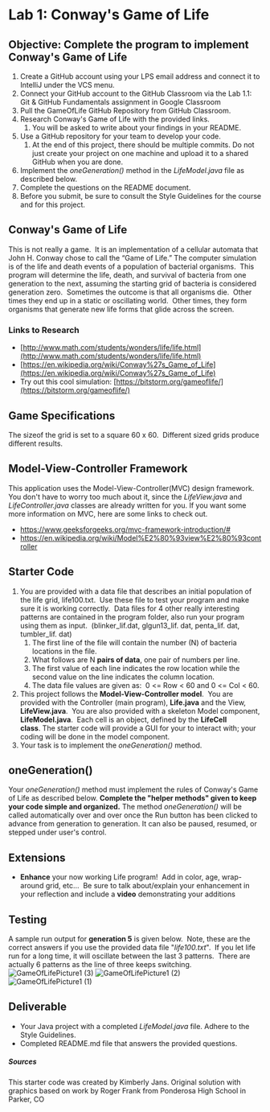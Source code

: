 # Lab 1: Conway's Game of Life
## Objective: Complete the program to implement Conway's Game of Life
1. Create a GitHub account using your LPS email address and connect it to IntelliJ under the VCS menu. 
2. Connect your GitHub account to the GitHub Classroom via the Lab 1.1: Git & GitHub Fundamentals assignment in Google Classroom
3. Pull the GameOfLife GitHub Repository from GitHub Classroom.
4. Research Conway's Game of Life with the provided links.
	1. You will be asked to write about your findings in your README.
5. Use a GitHub repository for your team to develop your code.
	1. At the end of this project, there should be multiple commits. Do not just create your project on one machine and upload it to a shared GitHub when you are done.
6. Implement the *oneGeneration()* method in the *LifeModel.java* file as described below. 
7. Complete the questions on the README document.
8. Before you submit, be sure to consult the Style Guidelines for the course and for this project. 

## Conway's Game of Life
This is not really a game.  It is an implementation of a cellular automata that John H. Conway chose to call the “Game of Life.” The computer simulation is of the life and death events of a population of bacterial organisms.  This program will determine the life, death, and survival of bacteria from one generation to the next, assuming the starting grid of bacteria is considered generation zero.  Sometimes the outcome is that all organisms die.  Other times they end up in a static or oscillating world.  Other times, they form organisms that generate new life forms that glide across the screen. 
### Links to Research
- [http://www.math.com/students/wonders/life/life.html](http://www.math.com/students/wonders/life/life.html)
- [https://en.wikipedia.org/wiki/Conway%27s_Game_of_Life](https://en.wikipedia.org/wiki/Conway%27s_Game_of_Life)
- Try out this cool simulation: [https://bitstorm.org/gameoflife/](https://bitstorm.org/gameoflife/)

## Game Specifications
The sizeof the grid is set to a square 60 x 60.  Different sized grids produce different results.

## Model-View-Controller Framework
This application uses the Model-View-Controller(MVC) design framework. You don't have to worry too much about it, since the *LifeView.java* and *LifeController.java* classes are already written for you. If you want some more information on MVC, here are some links to check out.
- https://www.geeksforgeeks.org/mvc-framework-introduction/#
- https://en.wikipedia.org/wiki/Model%E2%80%93view%E2%80%93controller

## Starter Code
1. You are provided with a data file that describes an initial population of the life grid, life100.txt.  Use these file to test your program and make sure it is working correctly.  Data files for 4 other really interesting patterns are contained in the program folder, also run your program using them as input.  (blinker_lif.dat, glgun13_lif. dat, penta_lif. dat, tumbler_lif. dat)
	1. The first line of the file will contain the number (N) of bacteria locations in the file.
	2. What follows are N **pairs of data**, one pair of numbers per line. 
	3. The first value of each line indicates the row location while the second value on the line indicates the column location. 
	4. The data file values are given as:  0 <= Row < 60 and 0 <= Col < 60.
2. This project follows the **Model-View-Controller model**.  You are provided with the Controller (main program), **Life.java** and the View, **LifeView.java**.  You are also provided with a skeleton Model component, **LifeModel.java**.  Each cell is an object, defined by the **LifeCell class**. The starter code will provide a GUI for your to interact with; your coding will be done in the model component.
3. Your task is to implement the *oneGeneration()* method.

## oneGeneration()
Your *oneGeneration()* method must implement the rules of Conway's Game of Life as described below. **Complete the "helper methods" given to keep your code simple and organized.** The method *oneGeneration()* will be called automatically over and over once the Run button has been clicked to advance from generation to generation. It can also be paused, resumed, or stepped under user's control.

## Extensions
- **Enhance** your now working Life program!  Add in color, age, wrap-around grid, etc…  Be sure to talk about/explain your enhancement in your reflection and include a **video** demonstrating your additions

## Testing
A sample run output for **generation 5** is given below.  Note, these are the correct answers if you use the provided data file "_life100.txt_".  If you let life run for a long time, it will oscillate between the last 3 patterns.  There are actually 6 patterns as the line of three keeps switching.![GameOfLifePicture1 (3)](https://github.com/gormes-EPIC/GameOfLife/assets/134316348/1b1e4ff8-6c15-4851-be86-93fbadae919a)
![GameOfLifePicture1 (2)](https://github.com/gormes-EPIC/GameOfLife/assets/134316348/fb3cde51-def1-4c9c-a9c4-0496139dfca9)
![GameOfLifePicture1 (1)](https://github.com/gormes-EPIC/GameOfLife/assets/134316348/a4ff0355-2bbd-497a-b9d5-d9871519fca5)

## Deliverable
- Your Java project with a completed *LifeModel.java* file. Adhere to the Style Guidelines.
- Completed README.md file that answers the provided questions.

##### Sources
This starter code was created by Kimberly Jans. Original solution with graphics based on work by Roger Frank from Ponderosa High School in Parker, CO
